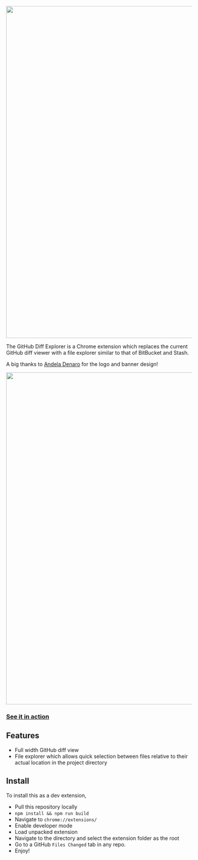 <img src="https://i.imgur.com/kthxYY7.pngg" width="900px">

The GitHub Diff Explorer is a Chrome extension which replaces the current GitHub diff viewer with a file explorer similar to that of BitBucket and Stash.

A big thanks to [Andela Denaro](https://github.com/andeladenaro) for the logo and banner design!

<img src="https://i.imgur.com/fRAFvijh.png" width="900px">

### [See it in action](https://imgur.com/ySmeWTh)
## Features
* Full width GitHub diff view
* File explorer which allows quick selection between files relative to their actual location in the project directory

## Install
To install this as a dev extension,
* Pull this repository locally
* `npm install && npm run build`
* Navigate to `chrome://extensions/`
* Enable developer mode
* Load unpacked extension
* Navigate to the directory and select the extension folder as the root
* Go to a GitHub `Files Changed` tab in any repo.
* Enjoy!
